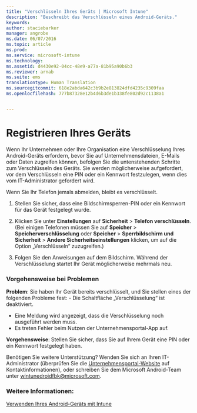 ```yaml
---
title: "Verschlüsseln Ihres Geräts | Microsoft Intune"
description: "Beschreibt das Verschlüsseln eines Android-Geräts."
keywords: 
author: staciebarker
manager: angrobe
ms.date: 06/07/2016
ms.topic: article
ms.prod: 
ms.service: microsoft-intune
ms.technology: 
ms.assetid: d4430e92-04cc-48e9-a77a-81b95a90b6b3
ms.reviewer: arnab
ms.suite: ems
translationtype: Human Translation
ms.sourcegitcommit: 618e2abda642c3b9b2e813824dfd4235c9309faa
ms.openlocfilehash: 777b87328e12b4d6b3de1b338fe802d92c1138a1


---
```



# Registrieren Ihres Geräts

Wenn Ihr Unternehmen oder Ihre Organisation eine Verschlüsselung Ihres Android-Geräts erfordern, bevor Sie auf Unternehmensdateien, E-Mails oder Daten zugreifen können, befolgen Sie die untenstehenden Schritte zum Verschlüsseln des Geräts. Sie werden möglicherweise aufgefordert, vor dem Verschlüsseln eine PIN oder ein Kennwort festzulegen, wenn dies vom IT-Administrator gefordert wird.

Wenn Sie Ihr Telefon jemals abmelden, bleibt es verschlüsselt.

1.  Stellen Sie sicher, dass eine Bildschirmsperren-PIN oder ein Kennwort für das Gerät festgelegt wurde.

2.  Klicken Sie unter **Einstellungen** auf **Sicherheit** &gt; **Telefon verschlüsseln**.
    (Bei einigen Telefonen müssen Sie auf **Speicher** &gt; **Speicherverschlüsselung** oder **Speicher** &gt; **Sperrbildschirm und Sicherheit** &gt; **Andere Sicherheitseinstellungen** klicken, um auf die Option „Verschlüsseln“ zuzugreifen.)

3.  Folgen Sie den Anweisungen auf dem Bildschirm. Während der Verschlüsselung startet Ihr Gerät möglicherweise mehrmals neu.

### Vorgehensweise bei Problemen
**Problem**: Sie haben Ihr Gerät bereits verschlüsselt, und Sie stellen eines der folgenden Probleme fest: -  Die Schaltfläche „Verschlüsselung“ ist deaktiviert.
-  Eine Meldung wird angezeigt, dass die Verschlüsselung noch ausgeführt werden muss.
-  Es treten Fehler beim Nutzen der Unternehmensportal-App auf.

**Vorgehensweise**: Stellen Sie sicher, dass Sie auf Ihrem Gerät eine PIN oder ein Kennwort festgelegt haben.

Benötigen Sie weitere Unterstützung? Wenden Sie sich an Ihren IT-Administrator (überprüfen Sie die [Unternehmensportal-Website](http://portal.manage.microsoft.com) auf Kontaktinformationen), oder schreiben Sie dem Microsoft Android-Team unter wintunedroidfbk@microsoft.com.

### Weitere Informationen:
[Verwenden Ihres Android-Geräts mit Intune](using-your-android-device-with-intune.md)



<!--HONumber=Jul16_HO4-->


